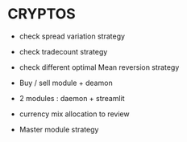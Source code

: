 # CRYPTOS

- check spread variation strategy 
- check tradecount strategy 
- check different optimal Mean reversion strategy 

- Buy / sell module + deamon 
- 2 modules : daemon + streamlit 
- currency mix allocation to review 
- Master module strategy 
